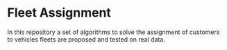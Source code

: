 # Fleet Assignment 

In this repository a set of algorithms to solve the assignment of customers to vehicles fleets are proposed and tested on real data.
